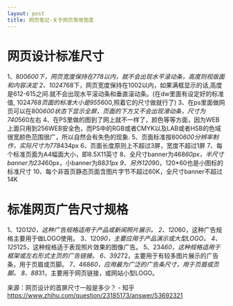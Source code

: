 ```yaml
---
layout: post
title: 网页笔记-关于网页常用宽度
---
```


# 网页设计标准尺寸

1、800*600下，网页宽度保持在778以内，就不会出现水平滚动条，高度则视版面和内容决定
2、1024*768下，网页宽度保持在1002以内，如果满框显示的话,高度是612-615之间.就不会出现水平滚动条和垂直滚动条。(在dw里面有设定好的标准值, 1024*768页面的标准大小是955*600,照着它的尺寸做就行了)
3、在ps里面做网页可以在800*600状态下显示全屏，页面的下方又不会出现滑动条，尺寸为740*560左右
4、在PS里做的图到了网上就不一样了，颜色等等方面，因为WEB上面只用到256WEB安全色，而PS中的RGB或者CMYK以及LAB或者HSB的色域很宽颜色范围很广，所以自然会有失色的现象.
5、页面标准按800*600分辨率制作，实际尺寸为778*434px
6、页面长度原则上不超过3屏，宽度不超过1屏
7、每个标准页面为A4幅面大小，即8.5X11英寸
8、全尺寸banner为468*60px，半尺寸banner为234*60px，小banner为88*31px
9、另外120*90，120*60也是小图标的标准尺寸
10、每个非首页静态页面含图片字节不超过60K，全尺寸banner不超过14K

# 标准网页广告尺寸规格
1、120*120，这种广告规格适用于产品或新闻照片展示。
2、120*60，这种广告规格主要用于做LOGO使用。
3、120*90，主要应用于产品演示或大型LOGO。
4、125*125，这种规格适于表现照片效果的图像广告。
5、234*60，这种规格适用于框架或左右形式主页的广告链接。
6、392*72，主要用于有较多图片展示的广告条，用于页眉或页脚。
7、468*60，应用最为广泛的广告条尺寸，用于页眉或页脚。
8、88*31，主要用于网页链接，或网站小型LOGO。

来源：网页设计的首屏尺寸一般是多少？ - 知乎
https://www.zhihu.com/question/23185173/answer/53692321
